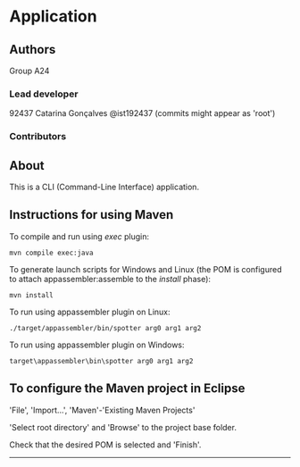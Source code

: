 # Application


## Authors

Group A24

### Lead developer 

92437 Catarina Gonçalves @ist192437 (commits might appear as 'root')


### Contributors


## About

This is a CLI (Command-Line Interface) application.


## Instructions for using Maven

To compile and run using _exec_ plugin:

```
mvn compile exec:java
```

To generate launch scripts for Windows and Linux
(the POM is configured to attach appassembler:assemble to the _install_ phase):

```
mvn install
```

To run using appassembler plugin on Linux:

```
./target/appassembler/bin/spotter arg0 arg1 arg2
```

To run using appassembler plugin on Windows:

```
target\appassembler\bin\spotter arg0 arg1 arg2
```


## To configure the Maven project in Eclipse

'File', 'Import...', 'Maven'-'Existing Maven Projects'

'Select root directory' and 'Browse' to the project base folder.

Check that the desired POM is selected and 'Finish'.


----

